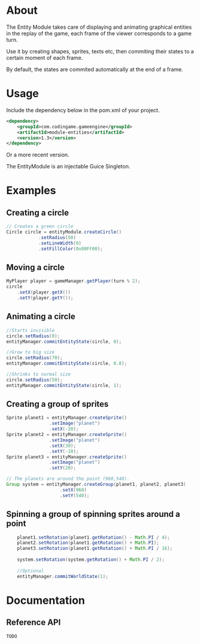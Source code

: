 # About

The Entity Module takes care of displaying and animating graphical entities in the replay of the game, each frame of the viewer corresponds to a game turn.

Use it by creating shapes, sprites, texts etc, then commiting their states to a certain moment of each frame.

By default, the states are commited automatically at the end of a frame.

# Usage

Include the dependency below in the pom.xml of your project.
```xml
<dependency>
	<groupId>com.codingame.gameengine</groupId>
	<artifactId>module-entities</artifactId>
	<version>1.3</version>
</dependency>
```
Or a more recent version.

The EntityModule is an injectable Guice Singleton.

# Examples

## Creating a circle
```java
// Creates a green circle
Circle circle = entityModule.createCircle()
			.setRadius(50)
			.setLineWidth(0)
			.setFillColor(0x00FF00);
```
## Moving a circle
```java
MyPlayer player = gameManager.getPlayer(turn % 2);
circle
	.setX(player.getX())
	.setY(player.getY());
```
## Animating a circle
```java
//Starts invisible
circle.setRadius(0);
entityManager.commitEntityState(circle, 0);

//Grow to big size
circle.setRadius(70);
entityManager.commitEntityState(circle, 0.8);

//Shrinks to normal size
circle.setRadius(50);
entityManager.commitEntityState(circle, 1);
```

## Creating a group of sprites
```java
Sprite planet1 = entityManager.createSprite()
				.setImage("planet")
				.setX(-20);
Sprite planet2 = entityManager.createSprite()
				.setImage("planet")
				.setX(30);
				.setY(-10);
Sprite planet3 = entityManager.createSprite()
				.setImage("planet")
				.setY(20);

// The planets are around the point (960,540).
Group system = entityManager.createGroup(planet1, planet2, planet3)
					.setX(960)
					.setY(540);
```

## Spinning a group of spinning sprites around a point
```java
	planet1.setRotation(planet1.getRotation() - Math.PI / 4);
	planet2.setRotation(planet1.getRotation() + Math.PI);
	planet3.setRotation(planet1.getRotation() + Math.PI / 16);
	
	system.setRotation(system.getRotation() + Math.PI / 2);
	
	//Optional
	entityManager.commitWorldState(1);
```
	
# Documentation
	
## Reference API
	TODO